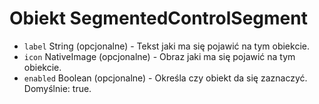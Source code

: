 # Obiekt SegmentedControlSegment

* `label` String (opcjonalne) - Tekst jaki ma się pojawić na tym obiekcie.
* `icon` NativeImage (opcjonalne) - Obraz jaki ma się pojawić na tym obiekcie.
* `enabled` Boolean (opcjonalne) - Określa czy obiekt da się zaznaczyć. Domyślnie: true.